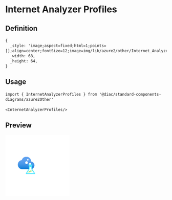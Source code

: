 # Internet Analyzer Profiles

## Definition

```
{
  _style: 'image;aspect=fixed;html=1;points=[];align=center;fontSize=12;image=img/lib/azure2/other/Internet_Analyzer_Profiles.svg;strokeColor=none;',
  _width: 68,
  _height: 64,
}
```

## Usage

```
import { InternetAnalyzerProfiles } from '@diac/standard-components-diagrams/azure2Other'

<InternetAnalyzerProfiles/>
```

## Preview

<img src="./internet-analyzer-profiles.png" width="200"/>

